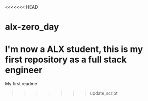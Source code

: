 <<<<<<< HEAD
# alx-zero_day
I'm now a ALX student, this is my first repository as a full stack engineer
=======
My first readme
>>>>>>> update_script
